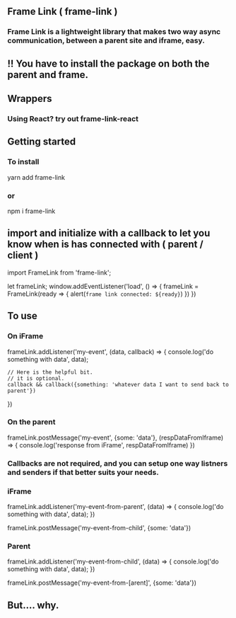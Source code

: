 ## Frame Link ( frame-link )

### Frame Link is a lightweight library that makes two way async communication, between a parent site and iframe, easy.

## !! You have to install the package on both the parent and frame.

## Wrappers

### Using React? try out frame-link-react

## Getting started

### To install

yarn add frame-link

### or

npm i frame-link

## import and initialize with a callback to let you know when is has connected with ( parent / client )

import FrameLink from 'frame-link';

let frameLink;
window.addEventListener('load', () => {
frameLink = FrameLink(ready => {
alert(`frame link connected: ${ready}`)
})
})

## To use

### On iFrame

frameLink.addListener('my-event', (data, callback) => {
console.log('do something with data', data);

    // Here is the helpful bit.
    // it is optional.
    callback && callback({something: 'whatever data I want to send back to parent'})

})

### On the parent

frameLink.postMessage('my-event', {some: 'data'}, (respDataFromIframe) => {
console.log('response from iFrame', respDataFromIframe)
})

### Callbacks are not required, and you can setup one way listners and senders if that better suits your needs.

### iFrame

frameLink.addListener('my-event-from-parent', (data) => {
console.log('do something with data', data);
})

frameLink.postMessage('my-event-from-child', {some: 'data'})

### Parent

frameLink.addListener('my-event-from-child', (data) => {
console.log('do something with data', data);
})

frameLink.postMessage('my-event-from-[arent]', {some: 'data'})

## But.... why.
